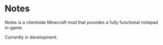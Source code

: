# Notes

Notes is a clientside Minecraft mod that provides a fully functional notepad in-game.

Currently in development.